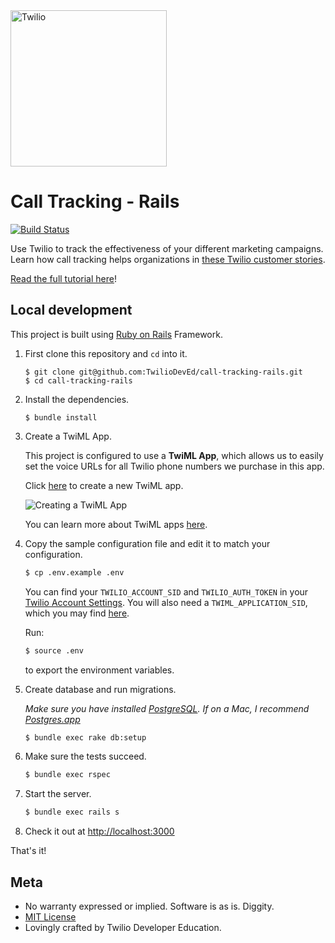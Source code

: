 <a href="https://www.twilio.com">
  <img src="https://static0.twilio.com/marketing/bundles/marketing/img/logos/wordmark-red.svg" alt="Twilio" width="250" />
</a>

# Call Tracking - Rails

[![Build Status](https://travis-ci.org/TwilioDevEd/call-tracking-rails.svg?branch=master)](https://travis-ci.org/TwilioDevEd/call-tracking-rails)

Use Twilio to track the effectiveness of your different marketing campaigns. Learn how call tracking helps organizations in [these Twilio customer stories](https://www.twilio.com/use-cases/call-tracking).

[Read the full tutorial here](https://www.twilio.com/docs/tutorials/walkthrough/call-tracking/ruby/rails)!

## Local development

This project is built using [Ruby on Rails](http://rubyonrails.org/) Framework.

1. First clone this repository and `cd` into it.

   ```
   $ git clone git@github.com:TwilioDevEd/call-tracking-rails.git
   $ cd call-tracking-rails
   ```

1. Install the dependencies.
   ```
   $ bundle install
   ```

1. Create a TwiML App.

   This project is configured to use a **TwiML App**, which allows us to easily set the voice URLs for all Twilio phone numbers we purchase in this app.

   Click [here](https://www.twilio.com/console/voice/dev-tools/twiml-apps/add) to create a new TwiML app.

   ![Creating a TwiML App](http://howtodocs.s3.amazonaws.com/call-tracking-twiml-app.gif)

   You can learn more about TwiML apps [here](https://www.twilio.com/help/faq/twilio-client/how-do-i-create-a-twiml-app).

1. Copy the sample configuration file and edit it to match your configuration.

   ```bash
   $ cp .env.example .env
   ```

   You can find your `TWILIO_ACCOUNT_SID` and `TWILIO_AUTH_TOKEN` in your
   [Twilio Account Settings](https://www.twilio.com/console/account/settings).
   You will also need a `TWIML_APPLICATION_SID`, which you may find [here](https://www.twilio.com/console/voice/dev-tools/twiml-apps).

   Run:
   ```bash
   $ source .env
   ```
   to export the environment variables.

1. Create database and run migrations.

   _Make sure you have installed [PostgreSQL](http://www.postgresql.org/). If on a Mac, I recommend [Postgres.app](http://postgresapp.com)_

   ```bash
   $ bundle exec rake db:setup
   ```

1. Make sure the tests succeed.

   ```bash
   $ bundle exec rspec
   ```

1. Start the server.

   ```bash
   $ bundle exec rails s
   ```

1. Check it out at [http://localhost:3000](http://localhost:3000)

That's it!

## Meta

* No warranty expressed or implied. Software is as is. Diggity.
* [MIT License](http://www.opensource.org/licenses/mit-license.html)
* Lovingly crafted by Twilio Developer Education.